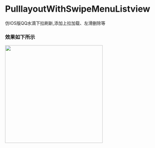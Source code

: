 # PulllayoutWithSwipeMenuListview
仿IOS版QQ水滴下拉刷新,添加上拉加载、左滑删除等

### 效果如下所示
<p>
   <img src="https://github.com/guodongAndroid/PulllayoutWithSwipeMenuListview/blob/master/GIF.gif" width="320" />
</p>
